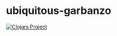 # ubiquitous-garbanzo

[![Clojars Project](http://clojars.org/cljs-screeps/latest-version.svg)](http://clojars.org/cljs-screeps)
